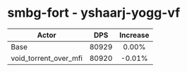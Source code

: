 # smbg-fort - yshaarj-yogg-vf
| Actor | DPS | Increase |
|---|:---:|:---:|
|Base|80929|0.00%|
|void_torrent_over_mfi|80920|-0.01%|
